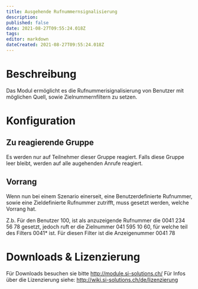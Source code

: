```yaml
---
title: Ausgehende Rufnummernsignalisierung
description: 
published: false
date: 2021-08-27T09:55:24.018Z
tags: 
editor: markdown
dateCreated: 2021-08-27T09:55:24.018Z
---
```


# Beschreibung
Das Modul ermöglicht es die Rufnummerisignalisierung von Benutzer mit möglichen Quell, sowie Zielnummernfiltern zu setzen.


# Konfiguration

## Zu reagierende Gruppe
Es werden nur auf Teilnehmer dieser Gruppe reagiert.
Falls diese Gruppe leer bleibt, werden auf alle augehenden Anrufe reagiert.

## Vorrang
Wenn nun bei einem Szenario einerseit, eine Benutzerdefinierte Rufnummer, sowie eine Zieldefinierte Rufnummer zutrifft, muss gesetzt werden, welche Vorrang hat.

Z.b.
Für den Benutzer 100, ist als anzuzeigende Rufnummer die 0041 234 56 78 gesetzt, jedoch ruft er die Zielnummer 041 595 10 60, für welche teil des Filters 0041* ist. Für diesen Filter ist die Anzeigenummer 0041 78


# Downloads & Lizenzierung
Für Downloads besuchen sie bitte http://module.si-solutions.ch/
Für Infos über die Lizenzierung siehe: http://wiki.si-solutions.ch/de/lizenzierung
